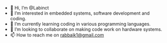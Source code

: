 - 👋 Hi, I’m @Labinct
- 👀 I’m interested in embedded systems, software development and coding.
- 🌱 I’m currently learning coding in various programming languages.
- 💞️ I’m looking to collaborate on making code work on hardware systems.
- 📫 How to reach me on rabbaik1@gmail.com

<!---
Labinct/Labinct is a ✨ special ✨ repository because its `README.md` (this file) appears on your GitHub profile.
You can click the Preview link to take a look at your changes.
--->
